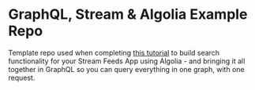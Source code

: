 # GraphQL, Stream & Algolia Example Repo
Template repo used when completing [this tutorial](https://stream-blog.netlify.com/draft//) to build search functionality for your Stream Feeds App using Algolia - and bringing it all together in GraphQL so you can query everything in one graph, with one request.
